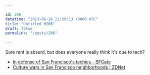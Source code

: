```yaml
---

id: 266
datetime: "2013-06-26 21:56:13 +0000 UTC"
title: "Untitled #266"
draft: false
permalink: "/posts/266"

---
```


Sure rent is absurd, but does everyone really think it's due to tech?  

 
 * [In defense of San Francisco's techies - SFGate](http://www.sfgate.com/technology/dotcommentary/article/In-defense-of-San-Francisco-s-techies-4616783.php?cmpid=gplus)
 * [Culture wars in San Francisco neighborhoods | ZDNet](http://www.zdnet.com/culture-wars-in-san-francisco-neighborhoods-7000017228/)


